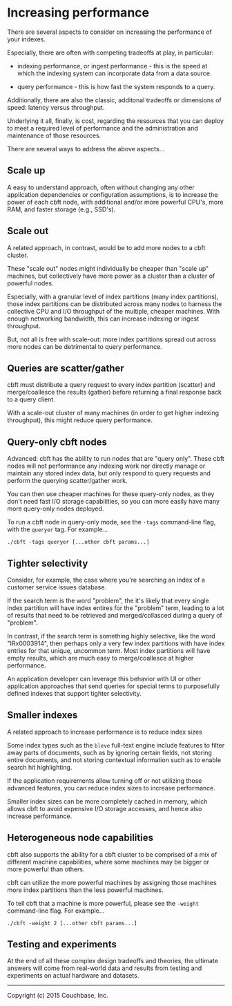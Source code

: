 # Increasing performance

There are several aspects to consider on increasing the performance of
your indexes.

Especially, there are often with competing tradeoffs at play, in
particular:

- indexing performance, or ingest performance - this is the speed at
  which the indexing system can incorporate data from a data source.

- query performance - this is how fast the system responds to a query.

Additionally, there are also the classic, additonal tradeoffs or
dimensions of speed: latency versus throughput.

Underlying it all, finally, is cost, regarding the resources that you
can deploy to meet a required level of performance and the
administration and maintenance of those resources.

There are several ways to address the above aspects...

## Scale up

A easy to understand approach, often without changing any other
application dependencies or configuration assumptions, is to increase
the power of each cbft node, with additional and/or more powerful
CPU's, more RAM, and faster storage (e.g., SSD's).

## Scale out

A related approach, in contrast, would be to add more nodes to a cbft
cluster.

These "scale out" nodes might individually be cheaper than "scale up"
machines, but collectively have more power as a cluster than a cluster
of powerful nodes.

Especially, with a granular level of index partitions (many index
partitions), those index partitions can be distributed across many
nodes to harness the collective CPU and I/O throughput of the
multiple, cheaper machines.  With enough networking bandwidth, this
can increase indexing or ingest throughput.

But, not all is free with scale-out: more index partitions spread out
across more nodes can be detrimental to query performance.

## Queries are scatter/gather

cbft must distribute a query request to every index partition
(scatter) and merge/coallesce the results (gather) before returning a
final response back to a query client.

With a scale-out cluster of many machines (in order to get higher
indexing throughput), this might reduce query performance.

## Query-only cbft nodes

Advanced: cbft has the ability to run nodes that are "query only".
These cbft nodes will not performance any indexing work nor directly
manage or maintain any stored index data, but only respond to query
requests and perform the querying scatter/gather work.

You can then use cheaper machines for these query-only nodes, as they
don't need fast I/O storage capabilities, so you can more easily have
many more query-only nodes deployed.

To run a cbft node in query-only mode, see the ```-tags```
command-line flag, with the ```queryer``` tag.  For example...

    ./cbft -tags queryer [...other cbft params...]

## Tighter selectivity

Consider, for example, the case where you're searching an index of a
customer service issues database.

If the search term is the word "problem", the it's likely that every
single index partition will have index entires for the "problem" term,
leading to a lot of results that need to be retrieved and
merged/collasced during a query of "problem".

In contrast, if the search term is something highly selective, like
the word "IRx0003914", then perhaps only a very few index partitions
with have index entries for that unique, uncommon term.  Most index
partitions will have empty results, which are much easy to
merge/coallesce at higher performance.

An application developer can leverage this behavior with UI or other
application approaches that send queries for special terms to
purposefully defined indexes that support tighter selectivity.

## Smaller indexes

A related approach to increase performance is to reduce index sizes

Some index types such as the ```bleve``` full-text engine include
features to filter away parts of documents, such as by ignoring
certain fields, not storing entire documents, and not storing
contextual information such as to enable search hit highlighting.

If the application requirements allow turning off or not utilizing
those advanced features, you can reduce index sizes to increase
performance.

Smaller index sizes can be more completely cached in memory, which
allows cbft to avoid expensive I/O storage accesses, and hence also
increase performance.

## Heterogeneous node capabilities

cbft also supports the ability for a cbft cluster to be comprised of a
mix of different machine capabilities, where some machines may be
bigger or more powerful than others.

cbft can utilize the more powerful machines by assigning those
machines more index partitions than the less powerful machines.

To tell cbft that a machine is more powerful, please see the
```-weight``` command-line flag.  For example...

    ./cbft -weight 2 [...other cbft params...]

## Testing and experiments

At the end of all these complex design tradeoffs and theories, the
ultimate answers will come from real-world data and results from
testing and experiments on actual hardware and datasets.

---

Copyright (c) 2015 Couchbase, Inc.
